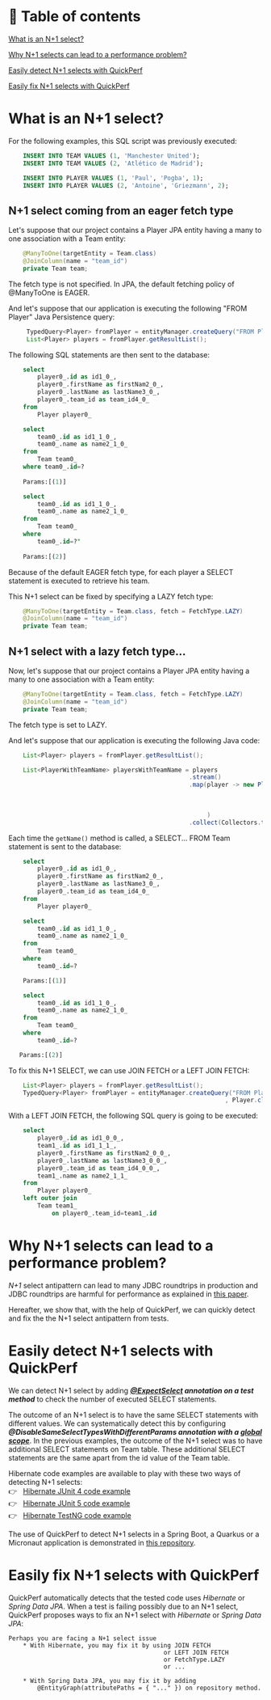 # 🚩 Table of contents

[What is an N+1 select?](#what-is-an-n1-select)<br>

[Why N+1 selects can lead to a performance problem?](#why-n1-selects-can-lead-to-a-performance-problem)

[Easily detect N+1 selects with QuickPerf](#easily-detect-n1-selects-with-quickperf)<br>

[Easily fix N+1 selects with QuickPerf](#easily-fix-n1-selects-with-quickperf)

# What is an N+1 select?

For the following examples, this SQL script was previously executed: 
```sql
    INSERT INTO TEAM VALUES (1, 'Manchester United');
    INSERT INTO TEAM VALUES (2, 'Atlético de Madrid');

    INSERT INTO PLAYER VALUES (1, 'Paul', 'Pogba', 1);
    INSERT INTO PLAYER VALUES (2, 'Antoine', 'Griezmann', 2);
```

## N+1 select coming from an eager fetch type

Let's suppose that our project contains a Player JPA entity having a many to one association with a Team entity:
```java
    @ManyToOne(targetEntity = Team.class)
    @JoinColumn(name = "team_id")
    private Team team;
```
The fetch type is not specified. In JPA, the default fetching policy of @ManyToOne is EAGER.

And let's suppose that our application is executing the following "FROM Player" Java Persistence query:
```java
     TypedQuery<Player> fromPlayer = entityManager.createQuery("FROM Player", Player.class);
     List<Player> players = fromPlayer.getResultList();
```


The following SQL statements are then sent to the database:
```sql
    select
        player0_.id as id1_0_,
        player0_.firstName as firstNam2_0_,
        player0_.lastName as lastName3_0_,
        player0_.team_id as team_id4_0_ 
    from
        Player player0_
```

```sql
    select
        team0_.id as id1_1_0_,
        team0_.name as name2_1_0_ 
    from
        Team team0_ 
    where team0_.id=?
    
    Params:[(1)]
```

```sql
    select
        team0_.id as id1_1_0_,
        team0_.name as name2_1_0_ 
    from
        Team team0_ 
    where
        team0_.id=?"
    
    Params:[(2)]
```

Because of the default EAGER fetch type, for each player a SELECT statement is executed to retrieve his team.

This N+1 select can be fixed by specifying a LAZY fetch type:
```java
    @ManyToOne(targetEntity = Team.class, fetch = FetchType.LAZY)
    @JoinColumn(name = "team_id")
    private Team team;
```


## N+1 select with a lazy fetch type...

Now, let's suppose that our project contains a Player JPA entity having a many to one association with a Team entity:
```java
    @ManyToOne(targetEntity = Team.class, fetch = FetchType.LAZY)
    @JoinColumn(name = "team_id")
    private Team team;
```

The fetch type is set to LAZY.

And let's suppose that our application is executing the following Java code:

```java
    List<Player> players = fromPlayer.getResultList();

    List<PlayerWithTeamName> playersWithTeamName = players
                                                  .stream()
                                                  .map(player -> new PlayerWithTeamName( player.getFirstName()
                                                                                       , player.getLastName()
                                                                                       , player.getTeam().getName()
                                                                                       )
                                                       )
                                                  .collect(Collectors.toList());
```

Each time the `getName()` method is called, a SELECT... FROM Team statement is sent to the database:

```sql
    select
        player0_.id as id1_0_,
        player0_.firstName as firstNam2_0_,
        player0_.lastName as lastName3_0_,
        player0_.team_id as team_id4_0_ 
    from
        Player player0_
```

```sql
    select
        team0_.id as id1_1_0_,
        team0_.name as name2_1_0_ 
    from
        Team team0_ 
    where
        team0_.id=?

    Params:[(1)]
```

```sql
    select
        team0_.id as id1_1_0_,
        team0_.name as name2_1_0_ 
    from
        Team team0_ 
    where
        team0_.id=?

   Params:[(2)]
```

To fix this N+1 SELECT, we can use JOIN FETCH or a LEFT JOIN FETCH:
```java
    List<Player> players = fromPlayer.getResultList();
    TypedQuery<Player> fromPlayer = entityManager.createQuery("FROM Player p LEFT JOIN FETCH p.team"
                                                            , Player.class);

```

With a LEFT JOIN FETCH, the following SQL query is going to be executed:

```sql
    select
        player0_.id as id1_0_0_,
        team1_.id as id1_1_1_,
        player0_.firstName as firstNam2_0_0_,
        player0_.lastName as lastName3_0_0_,
        player0_.team_id as team_id4_0_0_,
        team1_.name as name2_1_1_ 
    from
        Player player0_ 
    left outer join
        Team team1_ 
            on player0_.team_id=team1_.id
```

# Why N+1 selects can lead to a performance problem?
*N+1* select antipattern can lead to many JDBC roundtrips in production and JDBC roundtrips are harmful for performance as explained in [this paper](https://blog.jooq.org/2017/12/18/the-cost-of-jdbc-server-roundtrips/).

Hereafter, we show that, with the help of QuickPerf, we can quickly detect and fix the the N+1 select antipattern from tests.

# Easily detect N+1 selects with QuickPerf

We can detect N+1 select by adding ***[@ExpectSelect](./@ExpectSelect) annotation on a test method*** to check the number of executed SELECT statements.

The outcome of an N+1 select is to have the same SELECT statements with different values. We can systematically detect this by configuring ***@DisableSameSelectTypesWithDifferentParams annotation with a [global scope](https://github.com/quick-perf/doc/wiki/QuickPerf#annotation-scopes)***. In the previous examples, the outcome of the N+1 select was to have additional SELECT statements on Team table. These additional SELECT statements are the same apart from the id value of the Team table.

Hibernate code examples are available to play with these two ways of detecting N+1 selects: <br>
:point_right: &nbsp; [Hibernate JUnit 4 code example](https://github.com/quick-perf/quickperf-examples/blob/master/hibernate-junit4/src/test/java/org/quickperf/sql/HibernateJUnit4Test.java) <br>
:point_right: &nbsp; [Hibernate JUnit 5 code example](https://github.com/quick-perf/quickperf-examples/blob/master/hibernate-junit5/src/test/java/org/quickperf/sql/HibernateJUnit5Test.java) <br>
:point_right: &nbsp; [Hibernate TestNG code example](https://github.com/quick-perf/quickperf-examples/blob/master/hibernate-testng/src/test/java/org/quickperf/sql/HibernateTestNGTest.java) <br>

The use of QuickPerf to detect N+1 selects in a Spring Boot, a Quarkus or a Micronaut application is demonstrated in [this repository](https://github.com/quick-perf/quickperf-examples).

# Easily fix N+1 selects with QuickPerf

QuickPerf automatically detects that the tested code uses _Hibernate_ or _Spring Data JPA_. When a test is failing possibly due to an N+1 select, QuickPerf proposes ways to fix an N+1 select with _Hibernate_ or _Spring Data JPA_:

```
Perhaps you are facing a N+1 select issue
	* With Hibernate, you may fix it by using JOIN FETCH
	                                       or LEFT JOIN FETCH
	                                       or FetchType.LAZY
	                                       or ...
```
```
	* With Spring Data JPA, you may fix it by adding
		@EntityGraph(attributePaths = { "..." }) on repository method.
```